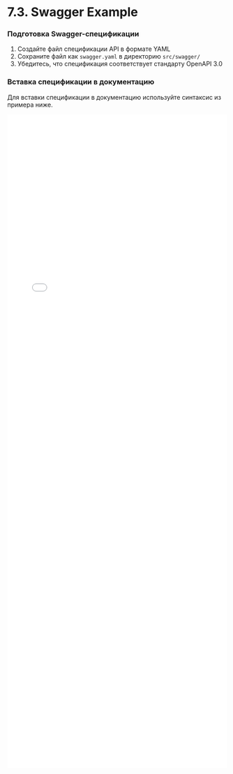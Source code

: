 # 7.3. Swagger Example

### Подготовка Swagger-спецификации

1. Создайте файл спецификации API в формате YAML
2. Сохраните файл как `swagger.yaml` в директорию `src/swagger/`
3. Убедитесь, что спецификация соответствует стандарту OpenAPI 3.0

### Вставка спецификации в документацию

Для вставки спецификации в документацию используйте синтаксис из примера ниже.

<iframe src="swagger/swagger.html" width="100%" height="1500px" style="border:0;" allowfullscreen="allowfullscreen"></iframe>